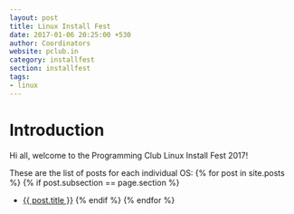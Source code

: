 ```yaml
---
layout: post
title: Linux Install Fest
date: 2017-01-06 20:25:00 +530
author: Coordinators
website: pclub.in
category: installfest
section: installfest
tags:
- linux
---
```


# Introduction

Hi all, welcome to the Programming Club Linux Install Fest 2017!

These are the list of posts for each individual OS:
{% for post in site.posts %}
  {% if post.subsection == page.section %}
  - [{{ post.title }}]({{post.url}})
  {% endif %}
{% endfor %}
